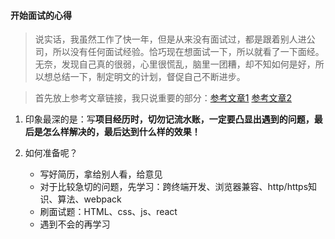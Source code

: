 #### 开始面试的心得

> 说实话，我虽然工作了快一年，但是从来没有面试过，都是跟着别人进公司，所以没有任何面试经验。恰巧现在想面试一下，所以就看了一下面经。无奈，发现自己真的很弱，心里很慌乱，脑里一团糟，却不知如何是好，所以想总结一下，制定明文的计划，督促自己不断进步。

> 首先放上参考文章链接，我只说重要的部分：[参考文章1](https://www.cxymsg.com/guide/resume.html#%E5%87%86%E5%A4%87%E7%AE%80%E5%8E%86%E6%A8%A1%E6%9D%BF)    [参考文章2](https://juejin.im/book/5bdc715fe51d454e755f75ef/section/5bdc74aff265da61561eb681)

1. 印象最深的是：写**项目经历时，切勿记流水账，一定要凸显出遇到的问题，最后是怎么样解决的，最后达到什么样的效果！**

2. 如何准备呢？

   - 写好简历，拿给别人看，给意见
   - 对于比较急切的问题，先学习：跨终端开发、浏览器兼容、http/https知识、算法、webpack
   - 刷面试题：HTML、css、js、react
   - 遇到不会的再学习